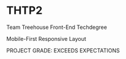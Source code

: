 # THTP2
 Team Treehouse Front-End Techdegree
 
 Mobile-First Responsive Layout
 
 PROJECT GRADE: EXCEEDS EXPECTATIONS
 


